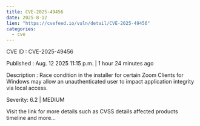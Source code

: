 ```yaml
--- 
title: CVE-2025-49456
date: 2025-8-12
lien: "https://cvefeed.io/vuln/detail/CVE-2025-49456"
categories:
  - cve
---
```


CVE ID : CVE-2025-49456

Published :  Aug. 12
2025
11:15 p.m. | 1 hour
24 minutes ago

Description : Race condition in the installer for certain Zoom Clients for Windows may allow an unauthenticated user to impact  application integrity via local access.

Severity: 6.2 | MEDIUM

Visit the link for more details
such as CVSS details
affected products
timeline
and more...
